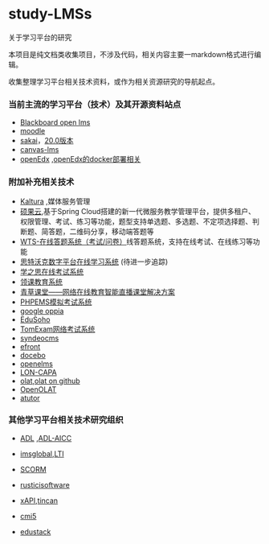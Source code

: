 # study-LMSs
关于学习平台的研究

本项目是纯文档类收集项目，不涉及代码，相关内容主要一markdown格式进行编辑。

收集整理学习平台相关技术资料，或作为相关资源研究的导航起点。

### 当前主流的学习平台（技术）及其开源资料站点
* [Blackboard open lms](https://help.blackboard.com/zh-hans/Blackboard_Open_LMS)
* [moodle](https://moodle.org/)
* [sakai](https://www.sakailms.org/)，[20.0版本](http://source.sakaiproject.org/release/20.0/)
* [canvas-lms](https://github.com/instructure/canvas-lms)
* [openEdx](https://open.edx.org/) ,[openEdx的docker部署相关](https://docs.tutor.overhang.io/install.html)

### 附加补充相关技术
* [Kaltura](https://github.com/kaltura) ,媒体服务管理
* [硕果云](https://gitee.com/wells2333/spring-microservice-exam),基于Spring Cloud搭建的新一代微服务教学管理平台，提供多租户、权限管理、考试、练习等功能，题型支持单选题、多选题、不定项选择题、判断题、简答题，二维码分享，移动端答题等
* [WTS-在线答题系统（考试/问卷）](http://www.wcpdoc.com/webspecial/home/Pub2c909b2b6739306301678806130d48fe.html)线答题系统，支持在线考试、在线练习等功能
* [思特沃克数字平台在线学习系统](https://gitee.com/tws-system) (待进一步追踪)
* [学之思在线考试系统](https://github.com/alvis-u/uexam)
* [领课教育系统](https://edu.roncoo.net/opensource.html)
* [青草课堂——网络在线教育智能直播课堂解决方案](https://github.com/qcminecraft/qc_classroom/)
* [PHPEMS模拟考试系统](http://www.phpems.net/)
* [google oppia](https://www.oppia.org/)
* [EduSoho](http://www.edusoho.com/)
* [TomExam网络考试系统](http://www.tomexam.com/)
* [syndeocms](http://www.syndeocms.org)
* [efront](https://www.efrontlearning.com/)
* [docebo](https://www.docebo.com/learning-management-system-lms/)
* [openelms](https://openelms.org/)
* [LON-CAPA](http://www.lon-capa.org/)
* [olat](https://olat.org/),[olat on github](https://github.com/olatsystems/OpenOLAT)
* [OpenOLAT](https://github.com/OpenOLAT/OpenOLAT)
* [atutor](https://atutor.ca/)

### 其他学习平台相关技术研究组织
* [ADL](http://adlnet.gov) ,[ADL-AICC](https://github.com/ADL-AICC/AICC-Document-Archive)
* [imsglobal](https://www.imsglobal.org),[LTI](https://www.imsglobal.org/activity/learning-tools-interoperability)
* [SCORM](https://scorm.com/)
* [rusticisoftware](https://rusticisoftware.com/)
* [xAPI](https://github.com/adlnet/xAPI-Spec),[tincan]()
* [cmi5](https://github.com/ADL-AICC/cmi5)

* [edustack](https://www.edustack.org/)



